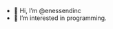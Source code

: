 - 👋 Hi, I’m @enessendinc
- 👀 I’m interested in programming.

<!---
enessendinc/enessendinc is a ✨ special ✨ repository because its `README.md` (this file) appears on your GitHub profile.
You can click the Preview link to take a look at your changes.
--->
